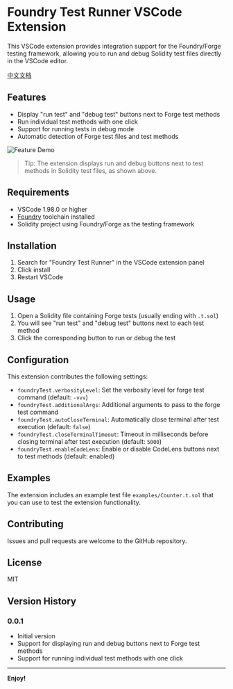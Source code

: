 # Foundry Test Runner VSCode Extension

This VSCode extension provides integration support for the Foundry/Forge testing framework, allowing you to run and debug Solidity test files directly in the VSCode editor.

[中文文档](README.zh-CN.md)

## Features

- Display "run test" and "debug test" buttons next to Forge test methods
- Run individual test methods with one click
- Support for running tests in debug mode
- Automatic detection of Forge test files and test methods

![Feature Demo](images/demo.png)

> Tip: The extension displays run and debug buttons next to test methods in Solidity test files, as shown above.

## Requirements

- VSCode 1.98.0 or higher
- [Foundry](https://book.getfoundry.sh/getting-started/installation) toolchain installed
- Solidity project using Foundry/Forge as the testing framework

## Installation

1. Search for "Foundry Test Runner" in the VSCode extension panel
2. Click install
3. Restart VSCode

## Usage

1. Open a Solidity file containing Forge tests (usually ending with `.t.sol`)
2. You will see "run test" and "debug test" buttons next to each test method
3. Click the corresponding button to run or debug the test

## Configuration

This extension contributes the following settings:

* `foundryTest.verbosityLevel`: Set the verbosity level for forge test command (default: `-vvv`)
* `foundryTest.additionalArgs`: Additional arguments to pass to the forge test command
* `foundryTest.autoCloseTerminal`: Automatically close terminal after test execution (default: `false`)
* `foundryTest.closeTerminalTimeout`: Timeout in milliseconds before closing terminal after test execution (default: `5000`)
* `foundryTest.enableCodeLens`: Enable or disable CodeLens buttons next to test methods (default: enabled)

## Examples

The extension includes an example test file `examples/Counter.t.sol` that you can use to test the extension functionality.

## Contributing

Issues and pull requests are welcome to the GitHub repository.

## License

MIT

## Version History

### 0.0.1

- Initial version
- Support for displaying run and debug buttons next to Forge test methods
- Support for running individual test methods with one click

---

**Enjoy!**